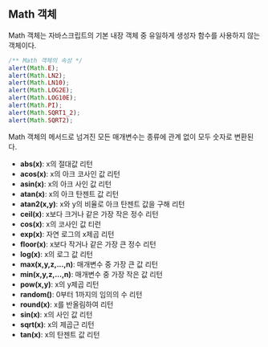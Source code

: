 ## Math 객체

Math 객체는 자바스크립트의 기본 내장 객체 중 유일하게 생성자 함수를 사용하지 않는 객체이다.

```javascript 1.8
/** Math 객체의 속성 */
alert(Math.E);
alert(Math.LN2);
alert(Math.LN10);
alert(Math.LOG2E);
alert(Math.LOG10E);
alert(Math.PI);
alert(Math.SQRT1_2);
alert(Math.SQRT2);
```

Math 객체의 메서드로 넘겨진 모든 매개변수는 종류에 관계 없이 모두 숫자로 변환된다.

- **abs(x)**: x의 절대값 리턴
- **acos(x)**: x의 아크 코사인 값 리턴
- **asin(x)**: x의 아크 사인 값 리턴
- **atan(x)**: x의 아크 탄젠트 값 리턴
- **atan2(x,y)**: x와 y의 비율로 아크 탄젠트 값을 구해 리턴
- **ceil(x)**: x보다 크거나 같은 가장 작은 정수 리턴
- **cos(x)**: x의 코사인 값 티런
- **exp(x)**: 자연 로그의 x제곱 리턴
- **floor(x)**: x보다 작거나 같은 가장 큰 정수 리턴
- **log(x)**: x의 로그 값 리턴
- **max(x,y,z,...,n)**: 매개변수 중 가장 큰 값 리턴
- **min(x,y,z,...,n)**: 매개변수 중 가장 작은 값 리턴
- **pow(x,y)**: x의 y제곱 리턴
- **random()**: 0부터 1까지의 임의의 수 리턴
- **round(x)**: x를 반올림하여 리턴
- **sin(x)**: x의 사인 값 리턴
- **sqrt(x)**: x의 제곱근 리턴
- **tan(x)**: x의 탄젠트 값 리턴
